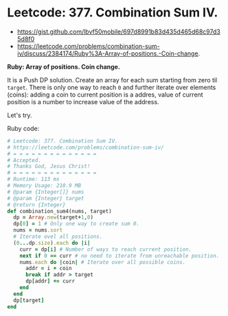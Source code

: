 # Leetcode: 377. Combination Sum IV.

- https://gist.github.com/lbvf50mobile/697d8991b83d435d465d68c97d35d8f0
- https://leetcode.com/problems/combination-sum-iv/discuss/2384174/Ruby%3A-Array-of-positions.-Coin-change.

**Ruby: Array of positions. Coin change.**

It is a Push DP solution. Create an array for each sum starting from zero til `target`. There is only one way to reach `0` and further iterate over elements (coins): adding a coin to current position is a addres, value of current position is a number to increase value of the address.

Let's try.

Ruby code:
```Ruby
# Leetcode: 377. Combination Sum IV.
# https://leetcode.com/problems/combination-sum-iv/
# = = = = = = = = = = = = = =
# Accepted.
# Thanks God, Jesus Christ!
# = = = = = = = = = = = = = =
# Runtime: 113 ms
# Memory Usage: 210.9 MB
# @param {Integer[]} nums
# @param {Integer} target
# @return {Integer}
def combination_sum4(nums, target)
  dp = Array.new(target+1,0)
  dp[0] = 1 # Only one way to create sum 0.
  nums = nums.sort
  # Iterate ovel all positions.
  (0...dp.size).each do |i|
    curr = dp[i] # Number of ways to reach current position.
    next if 0 == curr # no need to iterate from unreachable position.
    nums.each do |coin| # Iterate over all possible coins.
      addr = i + coin
      break if addr > target 
      dp[addr] += curr
    end
  end
  dp[target]
end
```
